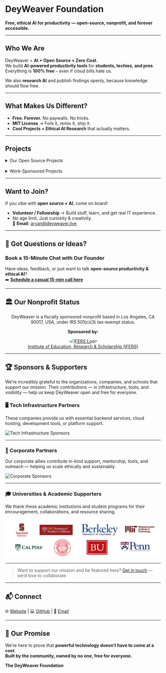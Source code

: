 #  **DeyWeaver Foundation**
**Free, ethical AI for productivity — open-source, nonprofit, and forever accessible.**  


---

##  Who We Are  
DeyWeaver = **AI + Open Source + Zero Cost**.  
We build **AI-powered productivity tools** for **students, techies, and pros**. Everything is **100% free** – even if cloud bills hate us.  

We also **research AI** and publish findings openly, because knowledge should flow free.

---

##  What Makes Us Different?
-  **Free. Forever.** No paywalls. No tricks.  
-  **MIT License** → Fork it, remix it, ship it.  
-  **Cool Projects + Ethical AI Research** that actually matters.  

---
##  Projects

<details>
<summary> Our Open Source Projects</summary>

These are some projects DeyWeaver is actively working on right now:

- **DeyWeaver Planner** — [GitHub Repo](https://github.com/deyweaver/deyweaver)  
  An AI-powered task planner that intelligently organizes your day.

- **UIgenie** — [GitHub Repo](https://github.com/Deyweaver/UIgenie)  
  A beautiful, AI-powered Python GUI builder that turns ideas into interfaces instantly.

</details>

<br/>

<details>
<summary> Work-Sponsored Projects</summary>

DeyWeaver works not just on its own projects, but also collaborates with other open-source initiatives that share the same mission.  
We help integrate AI into these tools — especially if they aim to remain free and accessible to all.

- **vscodium** — [GitHub Repo](https://github.com/VSCodium/vscodium)  
  Binary releases of VS Code without MS branding/telemetry/licensing

- **Numerology App** — [GitHub Repo](https://github.com/aryan6673/Numerology-App)  
  An algorithm to calculate numerology numbers from names or birthdates using Python.

- **NoteScape** — [GitHub Repo](https://github.com/maheshpaulj/NoteScape-2.0)  
  AI-powered note-taking app that combines real-time collaboration with intelligent features.

</details>

---
##  Want to Join?  
If you vibe with **open source + AI**, come on board!  
- **Volunteer / Fellowship** → Build stuff, learn, and get real IT experience.  
- No age limit. Just curiosity & creativity.  
📧 **Email:** [aryan@deyweaver.live](mailto:aryan@deyweaver.live)  

---

## 💬 Got Questions or Ideas?  
### **Book a 15-Minute Chat with Our Founder**  
Have ideas, feedback, or just want to talk **open-source productivity & ethical AI**?  
➡️ **[Schedule a casual 15-min call here](https://calendly.com/aryanbrite/30min)**

---
<h2>🏛 Our Nonprofit Status</h2>

<p align="center">
  DeyWeaver is a fiscally sponsored nonprofit based in Los Angeles, CA 90017, USA, under IRS 501(c)(3) tax-exempt status.
</p>

<p align="center"><strong>Sponsored by:</strong></p>

<p align="center">
  <a href="https://www.ifers.org">
    <img src="https://images.builderservices.io/s/cdn/v1.0/i/m?url=https%3A%2F%2Fstorage.googleapis.com%2Fproduction-ipage-v1-0-1%2F751%2F451751%2FhQFxPE7N%2F3038f494ae4b45a7b338aa97fe1c7619&methods=resize%2C500%2C5000" alt="IFERS Logo" width="50" style="border-radius: 50%;"><br/>
    Institute of Education, Research & Scholarship (IFERS)
  </a>
</p>


---

## 🏆 Sponsors & Supporters

We’re incredibly grateful to the organizations, companies, and schools that support our mission. Their contributions — in infrastructure, tools, and visibility — help us keep DeyWeaver open and free for everyone.

### 🖥️ Tech Infrastructure Partners
These companies provide us with essential backend services, cloud hosting, development tools, or platform support.

![Tech Infrastructure Sponsors](https://i.ibb.co/sdNMGjDh/Untitled-design-1.png)

---

### 🤝 Corporate Partners
Our corporate allies contribute in-kind support, mentorship, tools, and outreach — helping us scale ethically and sustainably.

![Corporate Sponsors](https://i.ibb.co/BVQHZPjF/Untitled-design-2.png)

---

### 🎓 Universities & Academic Supporters
We thank these academic institutions and student programs for their encouragement, collaborations, and resource sharing.

![Academic Sponsors](https://raw.githubusercontent.com/Deyweaver/.github/refs/heads/main/profile/assets/Untitled-design-8.png)

---

> Want to support our mission and be featured here? [Get in touch](mailto:aryanbrite@gmail.com) — we’d love to collaborate.


---

## 📬 Connect  
🌐 [Website](https://www.deyweaver.live) | 💻 [GitHub](https://github.com/aryan6673) | 📧 [Email](mailto:aryan@deyweaver.live)  

---

## 🌟 Our Promise  
We’re here to prove that **powerful technology doesn’t have to come at a cost**.  
**Built by the community, owned by no one, free for everyone.**  

**The DeyWeaver Foundation**
